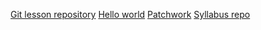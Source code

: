 [Git lesson repository](https://github.com/markaron/git-lesson-repository)
[Hello world](https://github.com/markaron/hello-world)
[Patchwork](https://github.com/markaron/patchwork)
[Syllabus repo](https://github.com/greenfox-academy/becool-syllabus)
